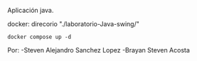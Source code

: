 Aplicación java.


docker:
direcorio "./laboratorio-Java-swing/"

    docker compose up -d


Por:
  -Steven Alejandro Sanchez Lopez
  -Brayan Steven Acosta
